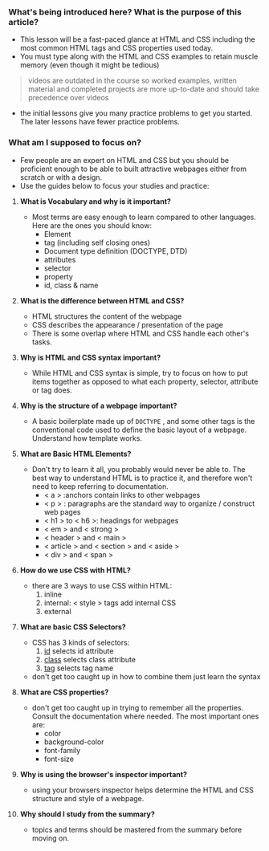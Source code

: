 ### What's being introduced here? What is the purpose of this article?

- This lesson will be a fast-paced glance at HTML and CSS including the most common HTML tags and CSS properties used today. 
- You must type along with the HTML and CSS examples to retain muscle memory (even though it might be tedious)

>videos are outdated in the course so worked examples, written material and completed projects are more up-to-date and should take precedence over videos

- the initial lessons give you many practice problems to get you started. The later lessons have fewer practice problems.

### What am I supposed to focus on?

- Few people are an expert on HTML and CSS but you should be proficient enough to be able to built attractive webpages either from scratch or with a design.
- Use the guides below to focus your studies and practice:

1. **What is Vocabulary and why is it important?**
   - Most terms are easy enough to learn compared to other languages. Here are the ones you should know:
     - Element
     - tag (including self closing ones)
     - Document type definition (DOCTYPE, DTD)
     - attributes
     - selector
     - property
     - id, class & name

2. **What is the difference between HTML and CSS?**
   - HTML structures the content of the webpage
   - CSS describes the appearance / presentation of the page
   - There is some overlap where HTML and CSS handle each other's tasks.
3. **Why is HTML and CSS syntax important?**
   - While HTML and CSS syntax is simple, try to focus on how to put items together as opposed to what each property, selector, attribute or tag does.
4. **Why is the structure of a webpage important?**
   - A basic boilerplate made up of `DOCTYPE` <html> <head> <body> , and some other <head> tags is the conventional code used to define the basic layout of a webpage. Understand how template works. 
5. **What are Basic HTML Elements?**
   - Don't try to learn it all, you probably would never be able to. The best way to understand HTML is to practice it, and therefore won't need to keep referring to documentation.
     - < a > :anchors contain links to other webpages
     - < p > : paragraphs are the standard way to organize / construct web pages
     - < h1 >  to < h6 >: headings for webpages
     - < em > and < strong >
     - < header > and < main >
     - < article > and < section > and < aside >
     - < div > and < span >

6. **How do we use CSS with HTML?**
   - there are 3 ways to use CSS within HTML:
     1. inline
     2. internal: < style > tags add internal CSS
     3. external
7. **What are basic CSS Selectors?**
   - CSS has 3 kinds of selectors:
     1. <u>id</u> selects id attribute
     2. <u>class</u> selects class attribute
     3. <u>tag</u> selects tag name
   - don't get too caught up in how to combine them just learn the syntax
8. **What are CSS properties?**
   - don't get too caught up in trying to remember all the properties. Consult the documentation where needed. The most important ones are:
     - color
     - background-color
     - font-family
     - font-size
9. **Why is using the browser's inspector important?**
   - using your browsers inspector helps determine the HTML and CSS structure and style of a webpage. 
10. **Why should I study from the summary?**
    - topics and terms should be mastered from the summary before moving on.